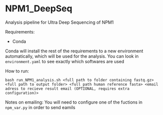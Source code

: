 # NPM1_DeepSeq
Analysis pipeline for Ultra Deep Sequencing of NPM1

Requirements:

- Conda

Conda will install the rest of the requirements to a new environment automatically, which will be used for the analysis. You can look in `environment.yaml` to see exactly which softwares are used

How to run:

    bash run_NPM1_analysis.sh <full path to folder containing fastq.gz> <full path to output folder> <full path human reference fasta> <email adress to recieve result email (OPTIONAL, requires extra configuration)>
    
Notes on emailing:
You will need to configure one of the fuctions in `npm_var.py` in order to send eamils
